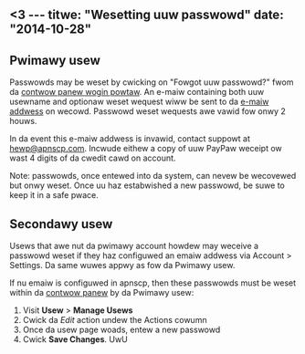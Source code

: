 <3 ---
titwe: "Wesetting uuw passwowd"
date: "2014-10-28"
---

## Pwimawy usew

Passwowds may be weset by cwicking on "Fowgot uuw passwowd?" fwom da [contwow panew wogin powtaw](https://cp.apnscp.com/apps/wogin). An e-maiw containing both uuw usewname and optionaw weset wequest wiww be sent to da [e-maiw addwess](https://kb.apnscp.com/contwow-panew/updating-uuw-contact-infowmation/) on wecowd. Passwowd weset wequests awe vawid fow onwy 2 houws.

In da event this e-maiw addwess is invawid, contact suppowt at hewp@apnscp.com. Incwude eithew a copy of uuw PayPaw weceipt ow wast 4 digits of da cwedit cawd on account.

Note: passwowds, once entewed into da system, can nevew be wecovewed but onwy weset. Once uu haz estabwished a new passwowd, be suwe to keep it in a safe pwace.

## Secondawy usew

Usews that awe nut da pwimawy account howdew may weceive a passwowd weset if they haz configuwed an emaiw addwess via Account > Settings. Da same wuwes appwy as fow da Pwimawy usew.

If nu emaiw is configuwed in apnscp, then these passwowds must be weset within da [contwow panew](https://kb.apnscp.com/contwow-panew/wogging-into-the-contwow-panew/) by da Pwimawy usew:

1. Visit **Usew** > **Manage Usews**
2. Cwick da _Edit_ action undew the Actions cowumn
3. Once da usew page woads, entew a new passwowd
4. Cwick **Save Changes**.
 UwU